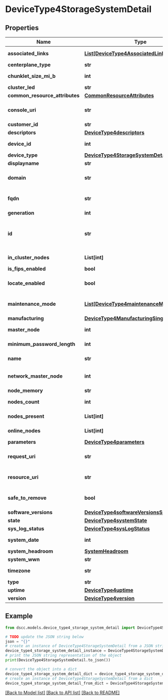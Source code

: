 # DeviceType4StorageSystemDetail


## Properties

Name | Type | Description | Notes
------------ | ------------- | ------------- | -------------
**associated_links** | [**List[DeviceType4AssociatedLinksInner]**](DeviceType4AssociatedLinksInner.md) | Associated Links Details | [optional] 
**centerplane_type** | **str** | Centerplane type | [optional] 
**chunklet_size_mi_b** | **int** | Size of chunklet in MiB | [optional] 
**cluster_led** | **str** | Cluster LED state | [optional] 
**common_resource_attributes** | [**CommonResourceAttributes**](CommonResourceAttributes.md) |  | [optional] 
**console_uri** | **str** | consoleUri for detailed storage object | [optional] 
**customer_id** | **str** | customerId | [optional] 
**descriptors** | [**DeviceType4descriptors**](DeviceType4descriptors.md) |  | [optional] 
**device_id** | **int** | Numeric ID of the resource | [optional] 
**device_type** | [**DeviceType4StorageSystemDetailDeviceType**](DeviceType4StorageSystemDetailDeviceType.md) |  | [optional] 
**displayname** | **str** | Array Display name | [optional] 
**domain** | **str** | Domain that the resource belongs to | [optional] 
**fqdn** | **str** | Fully qualified domain name of the system | [optional] 
**generation** | **int** | generation | [optional] 
**id** | **str** | SerialNumber/UUID string uniquely identifying the storage system object. | [optional] 
**in_cluster_nodes** | **List[int]** | IDs of the nodes that are in cluster | [optional] 
**is_fips_enabled** | **bool** | Flag for FIPS | [optional] 
**locate_enabled** | **bool** | Indicates if the locate beacon is enabled or not | [optional] 
**maintenance_mode** | [**List[DeviceType4maintenanceModeInner]**](DeviceType4maintenanceModeInner.md) | Maintenance mode details of the system | [optional] 
**manufacturing** | [**DeviceType4ManufacturingSingle**](DeviceType4ManufacturingSingle.md) |  | [optional] 
**master_node** | **int** | ID of the master node | [optional] 
**minimum_password_length** | **int** | Minimum length of password for users | [optional] 
**name** | **str** | Name of the resource | [optional] 
**network_master_node** | **int** | The Node ID of the current network master | [optional] 
**node_memory** | **str** | Node memory size | [optional] 
**nodes_count** | **int** | Number of nodes in the system | [optional] 
**nodes_present** | **List[int]** | IDs of the nodes that are present | [optional] 
**online_nodes** | **List[int]** | IDs of the nodes that are online | [optional] 
**parameters** | [**DeviceType4parameters**](DeviceType4parameters.md) |  | [optional] 
**request_uri** | **str** | requestUri for detailed storage object | [optional] 
**resource_uri** | **str** | resourceUri for detailed storage object | [optional] 
**safe_to_remove** | **bool** | Indicates if the component is safe to remove | [optional] 
**software_versions** | [**DeviceType4softwareVersionsSolo**](DeviceType4softwareVersionsSolo.md) |  | [optional] 
**state** | [**DeviceType4systemState**](DeviceType4systemState.md) |  | [optional] 
**sys_log_status** | [**DeviceType4sysLogStatus**](DeviceType4sysLogStatus.md) |  | [optional] 
**system_date** | **int** | Current date of the system | [optional] 
**system_headroom** | [**SystemHeadroom**](SystemHeadroom.md) |  | [optional] 
**system_wwn** | **str** | WWN of the array. | [optional] 
**timezone** | **str** | Current timezone of the system. | [optional] 
**type** | **str** | type | [optional] 
**uptime** | [**DeviceType4uptime**](DeviceType4uptime.md) |  | [optional] 
**version** | [**DeviceType4version**](DeviceType4version.md) |  | [optional] 

## Example

```python
from dscc.models.device_type4_storage_system_detail import DeviceType4StorageSystemDetail

# TODO update the JSON string below
json = "{}"
# create an instance of DeviceType4StorageSystemDetail from a JSON string
device_type4_storage_system_detail_instance = DeviceType4StorageSystemDetail.from_json(json)
# print the JSON string representation of the object
print(DeviceType4StorageSystemDetail.to_json())

# convert the object into a dict
device_type4_storage_system_detail_dict = device_type4_storage_system_detail_instance.to_dict()
# create an instance of DeviceType4StorageSystemDetail from a dict
device_type4_storage_system_detail_from_dict = DeviceType4StorageSystemDetail.from_dict(device_type4_storage_system_detail_dict)
```
[[Back to Model list]](../README.md#documentation-for-models) [[Back to API list]](../README.md#documentation-for-api-endpoints) [[Back to README]](../README.md)


